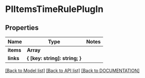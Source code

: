 # PIItemsTimeRulePlugIn

## Properties
Name | Type | Notes
------------ | ------------- | -------------
**items** | **Array<PITimeRulePlugIn>**
**links** | **{ [key: string]: string; }**

[[Back to Model list]](../../DOCUMENTATION.md#documentation-for-models) [[Back to API list]](../../DOCUMENTATION.md#documentation-for-api-endpoints) [[Back to DOCUMENTATION]](../../DOCUMENTATION.md)
